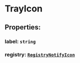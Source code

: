 # **TrayIcon**

## **Properties**:

### label: `string`

### registry: [`RegistryNotifyIcon`](./RegistryNotifyIcon)
